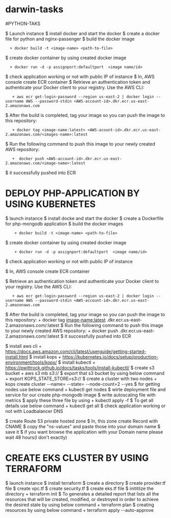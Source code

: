 # darwin-tasks
#PYTHON-TAKS

$ Launch instance
$ install docker and start the docker 
$  create a docker file for python and nginx-passenger
$  build the docker image
      
      + docker build -t <image-name> <path-to-file>
      
$ create docker container by using  created docker image
      
      + docker run -d -p assignport:defaultport  <image name/id>
      
$ check application working or not with public IP of instance
$ In, AWS console create ECR container
$  Retrieve an authentication token and authenticate your Docker client to your registry.
Use the AWS CLI:
       
       + aws ecr get-login-password --region us-east-2 | docker login --username AWS --password-stdin <AWS-account-id>.dkr.ecr.us-east-2.amazonaws.com
    
$  After the build is completed, tag your image so you can push the image to this repository:
       
       + docker tag <image-name:latest> <AWS-acount-id>.dkr.ecr.us-east-2.amazonaws.com/<images-name>:latest
$ Run the following command to push this image to your newly created AWS repository:
       
       +  docker push <AWS-account-id>.dkr.ecr.us-east-2.amazonaws.com/<image-name>:latest

$ it successfully pushed into ECR 



# DEPLOY PHP-APPLICATION BY USING KUBERNETES
$ launch instance
$  install docke and start the docker
$  create a Dockerfile for php-mongodb application
$  build the docker images 
        
        + docker build -t <image-name> <path-to-file>

$  create docker container by using created docker image
        
        + docker run -d -p assignport:defaultport  <image name/id>

$ check application working or not with public IP of instance

$ In, AWS console create ECR container

$  Retrieve an authentication token and authenticate your Docker client to your registry.
Use the AWS CLI:
       
       + aws ecr get-login-password --region us-east-2 | docker login --username AWS --password-stdin <AWS-account-id>.dkr.ecr.us-east-2.amazonaws.com
    
$  After the build is completed, tag your image so you can push the image to this repository:
       + docker tag <image-name:latest> <AWS-acount-id>.dkr.ecr.us-east-2.amazonaws.com/<images-name>:latest
$ Run the following command to push this image to your newly created AWS repository:
       +  docker push <AWS-account-id>.dkr.ecr.us-east-2.amazonaws.com/<image-name>:latest
$ it successfully pushed into ECR 


$ install aws cli
        + https://docs.aws.amazon.com/cli/latest/userguide/getting-started-install.html
$ install kops 
        + https://kubernetes.io/docs/setup/production-environment/tools/kops/
$ install kubectl
        + https://pwittrock.github.io/docs/tasks/tools/install-kubectl/
$ create s3 bucket 
       + aws s3 mb s3://<name>
$ export that s3 bucket by using below command
       + export KOPS_STATE_STORE=s3://<name>
$ create a cluster with two nodes
       + kops create cluster --name=<cluster-name> --state=<s3bucket-name> --node-count=2 --yes
$ for getting nodes use below command
       + kubectl get nodes
$ wirte deployment file and service for our create php-mongodb image 
$ write autoscaling file with metrics
$ apply these three file by using
       + kubectl apply -f <file-name>
$ To get all details use below command
       + kubectl get all
$ check application working or not with Loadbalancer DNS


$ create Route 53 private hosted zone 
$ In, this zone create Record with CNAME 
$ copy the "ns-values" and paste those into your domain name 
$ save it
$ if you want browse the application with your Domain name please wait 48 hours(I don't exactly)
  
      
# CREATE EKS CLUSTER BY USING TERRAFORM
      
 $ launch instance
 $ install terraform 
 $ create a directory
 $ create provider.tf file 
 $ create vpc.tf
 $ create security.tf
 $ create eks.tf file
 $ inititlize the directory
      + terraform init
 $ To generates a detailed report that lists all the resources that will be created, modified, or destroyed in order to achieve the desired state by using below command
      + terraform plan
 $ creating resources by using below command
      + terraform apply --auto-approve

